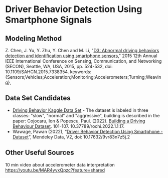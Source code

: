 # Driver Behavior Detection Using Smartphone Signals
## Modeling Method
Z. Chen, J. Yu, Y. Zhu, Y. Chen and M. Li, "[D3: Abnormal driving behaviors detection and identification using smartphone sensors](https://ieeexplore.ieee.org/document/7338354)," 2015 12th Annual IEEE International Conference on Sensing, Communication, and Networking (SECON), Seattle, WA, USA, 2015, pp. 524-532, doi: 10.1109/SAHCN.2015.7338354. keywords: {Sensors;Vehicles;Acceleration;Monitoring;Accelerometers;Turning;Weaving},
## Data Set Candidates
* [Driving Behavior Kaggle Data Set](https://www.kaggle.com/datasets/outofskills/driving-behavior/data) - The dataset is labeled in three classes: "slow", "normal" and
"aggressive", building is described in the paper: Cojocaru, Ion & Popescu, Paul. (2022). [Building a Driving Behaviour Dataset](https://www.researchgate.net/publication/365629800_Building_a_Driving_Behaviour_Dataset). 101-107. 10.37789/rochi.2022.1.1.17.
* Wawage, Pawan (2022), “[Driver Behavior Detection Using Smartphone - Dataset](https://data.mendeley.com/datasets/9vr83n7z5j/2)”, Mendeley Data, V2, doi: 10.17632/9vr83n7z5j.2

## Other Useful Sources
10 min video about accelerometer data interpretation 
https://youtu.be/MAR4yvxQpzc?feature=shared
